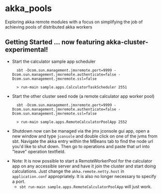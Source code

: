 akka_pools
==========

Exploring akka remote modules with a focus on simplifying the job of achieving pools of distributed akka workers

## Getting Started ... now featuring akka-cluster-experimental!
- Start the calculator sample app scheduler
        
        sbt -Dcom.sun.management.jmxremote.port=9999 -Dcom.sun.management.jmxremote.authenticate=false -Dcom.sun.management.jmxremote.ssl=false
        
        > run-main sample.apps.CalculatorTaskScheduler 2551

    
- Start the other cluster seed node (a remote calculator app worker pool)

        sbt -Dcom.sun.management.jmxremote.port=9999 -Dcom.sun.management.jmxremote.authenticate=false -Dcom.sun.management.jmxremote.ssl=false

        > run-main sample.apps.RemoteCalculatorPoolApp 2552
    
- Shutdown now can be managed via the jmx jconsole gui app, open a new window and type ```jconsole``` and double click on one of the jvms from sbt.  Navigate the akka entry within the MBeans tab to find the node url you'd like to shut down.  Then go to operations and paste that url into "leave" operation textfield.
 
* Note: It is now possible to start a RemoteWorkerPool for the calculator app on any accessible server and have it join the cluster and start doing calculations.  Just change the ```akka.remote.netty.host``` in ```application.conf``` appropriately.  It is also no longer necessary to specify a port. 
  * ```sbt run-main sample.apps.RemoteCalculatorPoolApp``` will just work.

